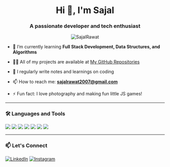 <h1 align="center">Hi 👋, I'm Sajal</h1>
<h3 align="center">A passionate developer and tech enthusiast</h3>

<p align="center">
  <img src="https://komarev.com/ghpvc/?username=SajalRawat&label=Profile%20views&color=0e75b6&style=flat" alt="SajalRawat" />
</p>

- 🌱 I’m currently learning **Full Stack Development, Data Structures, and Algorithms**

- 👨‍💻 All of my projects are available at [My GitHub Repositories](https://github.com/SajalRawat?tab=repositories)

- 📝 I regularly write notes and learnings on coding

- 📫 How to reach me: **sajalrawat2007@gmail.com** 

- ⚡ Fun fact: I love photography and making fun little JS games!

---

### 🛠️ Languages and Tools
<p align="left">
  <img src="https://img.shields.io/badge/C++-00599C?style=flat&logo=c%2B%2B&logoColor=white"/>
  <img src="https://img.shields.io/badge/JavaScript-F7DF1E?style=flat&logo=javascript&logoColor=black"/>
  <img src="https://img.shields.io/badge/HTML5-E34F26?style=flat&logo=html5&logoColor=white"/>
  <img src="https://img.shields.io/badge/CSS3-1572B6?style=flat&logo=css3&logoColor=white"/>
  <img src="https://img.shields.io/badge/Node.js-339933?style=flat&logo=node.js&logoColor=white"/>
  <img src="https://img.shields.io/badge/Git-F05032?style=flat&logo=git&logoColor=white"/>
  <img src="https://img.shields.io/badge/GitHub-181717?style=flat&logo=github&logoColor=white"/>
</p>

---


### 📫 Let's Connect

<p align="left">
  <a href="https://www.linkedin.com/in/sajal-rawat-a46021375/" target="blank"><img align="center" src="https://img.shields.io/badge/LinkedIn-blue?logo=linkedin&style=flat-square" alt="LinkedIn" /></a>
  <a href="https://www.instagram.com/sajalrwt/" target="blank"><img align="center" src="https://img.shields.io/badge/Instagram-E4405F?logo=instagram&logoColor=white" alt="Instagram" /></a>
</p>
